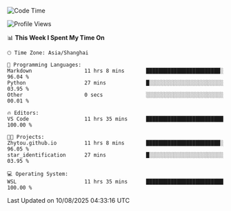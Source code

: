 <!--START_SECTION:waka-->
![Code Time](http://img.shields.io/badge/Code%20Time-3%2C066%20hrs%2025%20mins-blue)

![Profile Views](http://img.shields.io/badge/Profile%20Views-1-blue)

📊 **This Week I Spent My Time On** 

```text
🕑︎ Time Zone: Asia/Shanghai

💬 Programming Languages: 
Markdown                 11 hrs 8 mins       ████████████████████████░   96.04 % 
Python                   27 mins             █░░░░░░░░░░░░░░░░░░░░░░░░   03.95 % 
Other                    0 secs              ░░░░░░░░░░░░░░░░░░░░░░░░░   00.01 % 

🔥 Editors: 
VS Code                  11 hrs 35 mins      █████████████████████████   100.00 % 

🐱‍💻 Projects: 
Zhytou.github.io         11 hrs 8 mins       ████████████████████████░   96.05 % 
star_identification      27 mins             █░░░░░░░░░░░░░░░░░░░░░░░░   03.95 % 

💻 Operating System: 
WSL                      11 hrs 35 mins      █████████████████████████   100.00 % 
```


 Last Updated on 10/08/2025 04:33:16 UTC
<!--END_SECTION:waka-->